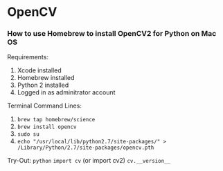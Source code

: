# OpenCV
### How to use Homebrew to install OpenCV2 for Python on Mac OS

Requirements:
1. Xcode installed
2. Homebrew installed
3. Python 2 installed
4. Logged in as adminitrator account

Terminal Command Lines:
1. ```brew tap homebrew/science```
2. ```brew install opencv```
3. ```sudo su```
4. ```echo "/usr/local/lib/python2.7/site-packages/" > /Library/Python/2.7/site-packages/opencv.pth```

Try-Out:
```python```
```import cv``` (or import cv2)
```cv.__version__```

